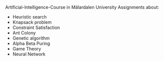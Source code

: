 Artificial-Intelligence-Course in Mälardalen University Assignments about:
- Heuristic search
- Knapsack problem
- Constraint Satisfaction
- Ant Colony
- Genetic algorithm
- Alpha Beta Puring
- Game Theory
- Neural Network

